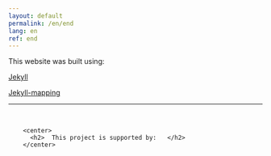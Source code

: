 ```yaml
---
layout: default
permalink: /en/end
lang: en
ref: end
---
```



This website was built using:

   [Jekyll](https://jekyllrb.com)

   [Jekyll-mapping](https://github.com/matthewowen/jekyll-mapping)

---

<br>

        <center>
          <h2>  This project is supported by:   </h2>
        </center>
